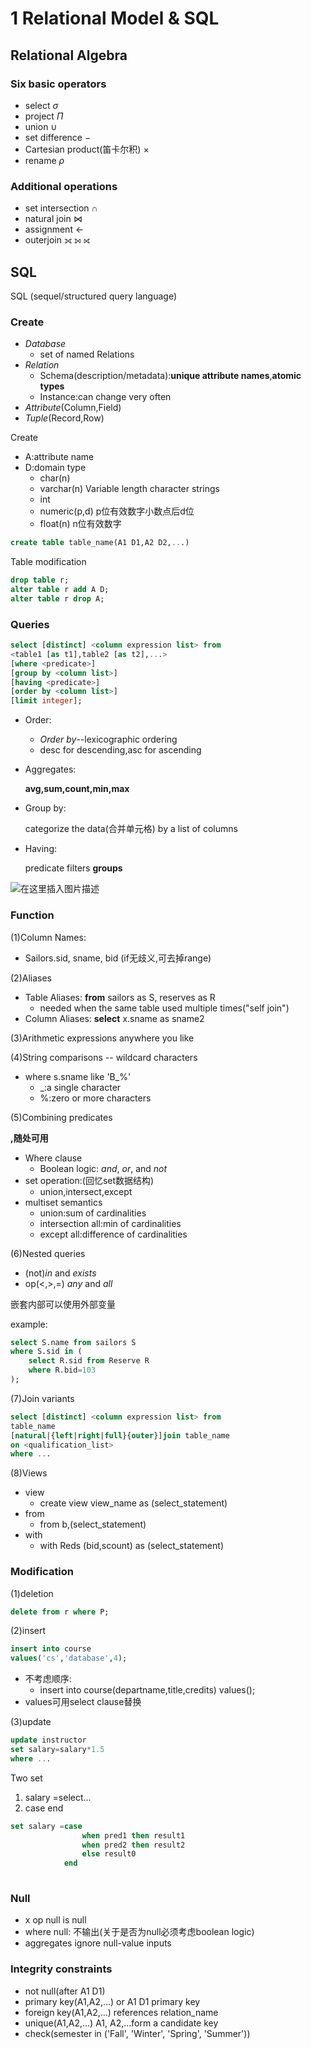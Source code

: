 # 1 Relational Model & SQL
##  Relational Algebra
### Six basic operators
- select $\sigma$
- project  $\Pi$
- union $\cup$
- set difference $-$
- Cartesian product(笛卡尔积) $\times$
- rename $\rho$

### Additional operations
- set intersection $\cap$
- natural join $\Join$
- assignment $\leftarrow$
- outerjoin ⟗ ⟕ ⟖

## SQL

SQL (sequel/structured query language)

### Create
- *Database*
	- set of named Relations
- *Relation*
	- Schema(description/metadata):**unique attribute names**,**atomic types**
	- Instance:can change very often
- *Attribute*(Column,Field)
- *Tuple*(Record,Row)

Create 

- A:attribute name
- D:domain type
	- char(n)
	- varchar(n)  Variable length character strings
	- int
	- numeric(p,d) p位有效数字小数点后d位
	- float(n) n位有效数字


```sql
create table table_name(A1 D1,A2 D2,...)
```

Table modification

```sql
drop table r;
alter table r add A D;
alter table r drop A;
```
###  Queries
```sql
select [distinct] <column expression list> from 
<table1 [as t1],table2 [as t2],...>
[where <predicate>]
[group by <column list>]
[having <predicate>]
[order by <column list>]
[limit integer];
```
- Order:

	- *Order by*--lexicographic ordering
	- desc for descending,asc for ascending

- Aggregates:

	**avg,sum,count,min,max**

- Group by:

	categorize the data(合并单元格) by a list of columns

- Having:

	predicate filters **groups**

![在这里插入图片描述](https://img-blog.csdnimg.cn/2021031019304130.png?x-oss-process=image/watermark,type_ZmFuZ3poZW5naGVpdGk,shadow_10,text_aHR0cHM6Ly9ibG9nLmNzZG4ubmV0L3FxXzM5MzgwMjMw,size_16,color_FFFFFF,t_70)
### Function
(1)Column Names:
- Sailors.sid, sname, bid (if无歧义,可去掉range)

(2)Aliases
- Table Aliases: **from** sailors as S, reserves as R
	- needed when the same table used multiple times("self join") 
- Column Aliases: **select** x.sname as sname2

(3)Arithmetic expressions anywhere you like

(4)String comparisons -- wildcard characters
- where s.sname like 'B_%'
	- _:a single character
	- %:zero or more characters

(5)Combining predicates

**,随处可用**
- Where clause
	- Boolean logic: *and*, *or*, and *not*
- set operation:(回忆set数据结构)
	- union,intersect,except
- multiset semantics
	- union:sum of cardinalities
	- intersection all:min of cardinalities
	- except all:difference of cardinalities

(6)Nested queries

- (not)*in* and *exists*
- op(<,>,=) *any* and *all* 

嵌套内部可以使用外部变量

example:
```sql
select S.name from sailors S
where S.sid in (
	select R.sid from Reserve R
	where R.bid=103
);
``` 
(7)Join variants
```sql
select [distinct] <column expression list> from 
table_name
[natural|{left|right|full}{outer}]join table_name
on <qualification_list>
where ...
```

(8)Views
- view
	- create view view_name as (select_statement)
- from 
	- from b,(select_statement)
- with 
	- with Reds (bid,scount) as (select_statement)

### Modification
(1)deletion
```sql
delete from r where P;
```
(2)insert
```sql
insert into course 
values('cs','database',4);
```

- 不考虑顺序:
	- insert into course(departname,title,credits) values();
- values可用select clause替换

(3)update
```sql
update instructor
set salary=salary*1.5
where ...
```

Two set

1. salary =select...
2. case end 
```sql
set salary =case
				when pred1 then result1
				when pred2 then result2
				else result0
			end
			
```
### Null

- x op null is null
- where null: 不输出(关于是否为null必须考虑boolean logic)
- aggregates ignore null-value inputs

### Integrity constraints
- not null(after A1 D1)
- primary key(A1,A2,...) or A1 D1 primary key
- foreign key(A1,A2,...) references relation_name
- unique(A1,A2,...) A1, A2,...form a candidate key
- check(semester in ('Fall', 'Winter', 'Spring', 'Summer'))